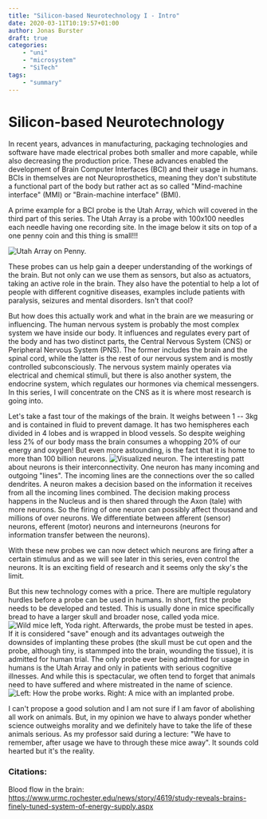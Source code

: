 ```yaml
---
title: "Silicon-based Neurotechnology I - Intro"
date: 2020-03-11T10:19:57+01:00
author: Jonas Burster
draft: true
categories: 
    - "uni" 
    - "microsystem"
    - "SiTech"
tags: 
    - "summary"
---
```


# Silicon-based Neurotechnology
In recent years, advances in manufacturing, packaging technologies and software have made electrical probes both smaller and more capable, while also decreasing the production price. These advances enabled the development of Brain Computer Interfaces (BCI) and their usage in humans. BCIs in themselves are not Neuroprosthetics, meaning they don't substitute a functional part of the body but rather act as so called "Mind-machine interface" (MMI) or "Brain-machine interface" (BMI).

A prime example for a BCI probe is the Utah Array, which will covered in the third part of this series. The Utah Array is a probe with 100x100 needles each needle having one recording site. In the image below it sits on top of a one penny coin and this thing is small!!!

![](/posts/siTech/img/utah_penny.jpg "Utah Array on Penny.")

These probes can us help gain a deeper understanding of the workings of the brain. But not only can we use them as sensors, but also as actuators, taking an active role in the brain. They also have the potential to help a lot of people with different cognitive diseases, examples include patients with paralysis, seizures and mental disorders. Isn't that cool?

But how does this actually work and what in the brain are we measuring or influencing. The human nervous system is probably the most complex system we have inside our body. It influences and regulates every part of the body and has two distinct parts, the Central Nervous System (CNS) or Peripheral Nervous System (PNS). The former includes the brain and the spinal cord, while the latter is the rest of our nervous system and is mostly controlled subconsciously. The nervous system mainly operates via electrical and chemical stimuli, but there is also another system, the endocrine system, which regulates our hormones via chemical messengers. In this series, I will concentrate on the CNS as it is where most research is going into. 

Let's take a fast tour of the makings of the brain. It weighs between 1 -- 3kg and is contained in fluid to prevent damage. It has two hemispheres each divided in 4 lobes and is wrapped in blood vessels. So despite weighing less 2% of our body mass the brain consumes a whopping 20% of our energy and oxygen! But even more astounding, is the fact that it is home to more than 100 billion neurons. 
![](/posts/siTech/img/brain_neuron.jpg "Visualized neuron.")
The interesting patt about neurons is their interconnectivity. One neuron has many incoming and outgoing "lines". The incoming lines are the connections over the so called dendrites. A neuron makes a decision based on the information it receives from all the incoming lines combined. The decision making process happens in the Nucleus and is then shared through the Axon (tale) with more neurons. So the firing of one neuron can possibly affect thousand and millions of over neurons. We differentiate between afferent (sensor) neurons, efferent (motor) neurons and interneurons (neurons for information transfer between the neurons).

With these new probes we can now detect which neurons are firing after a certain stimulus and as we will see later in this series, even control the neurons. It is an exciting field of research and it seems only the sky's the limit.

But this new technology comes with a price. There are multiple regulatory hurdles before a probe can be used in humans. In short, first the probe needs to be developed and tested. This is usually done in mice specifically bread to have a larger skull and broader nose, called yoda mice.
![](/posts/siTech/img/yoda_mice.png "Wild mice left, Yoda right.")
Afterwards, the probe must be tested in apes. If it is considered "save" enough and its advantages outweigh the downsides of implanting these probes (the skull must be cut open and the probe, although tiny, is stammped into the brain, wounding the tissue), it is admitted for human trial. The only probe ever being admitted for usage in humans is the Utah Array and only in patients with serious cognitive illnesses. And while this is spectacular, we often tend to forget that animals need to have suffered and where mistreated in the name of science.
![](/posts/siTech/img/mice_with_probe.jpg "Left: How the probe works. Right: A mice with an implanted probe.")

I can't propose a good solution and I am not sure if I am favor of abolishing all work on animals. But, in my opinion we have to always ponder whether science outweighs morality and we definitely have to take the life of these animals serious. As my professor said during a lecture: "We have to remember, after usage we have to through these mice away". It sounds cold hearted but it's the reality.


### Citations:
Blood flow in the brain: https://www.urmc.rochester.edu/news/story/4619/study-reveals-brains-finely-tuned-system-of-energy-supply.aspx
